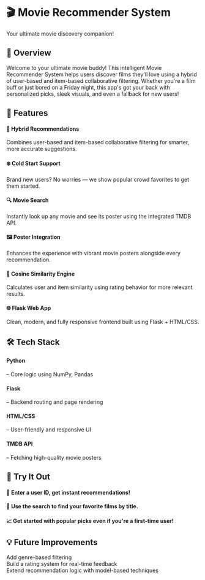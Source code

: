 <h1>🎬 Movie Recommender System</h1>
Your ultimate movie discovery companion!
<br>

<h2>🌟 Overview</h2>
Welcome to your ultimate movie buddy! This intelligent Movie Recommender System helps users discover films they'll love using a hybrid of user-based and item-based collaborative filtering. Whether you're a film buff or just bored on a Friday night, this app's got your back with personalized picks, sleek visuals, and even a fallback for new users!

<h2>🚀 Features</h2>

<h4>🔄 Hybrid Recommendations</h4>
Combines user-based and item-based collaborative filtering for smarter, more accurate suggestions.

<h4>❄️ Cold Start Support</h4>
Brand new users? No worries — we show popular crowd favorites to get them started.

<h4>🔍 Movie Search</h4>
Instantly look up any movie and see its poster using the integrated TMDB API.

<h4>🖼️ Poster Integration</h4>
Enhances the experience with vibrant movie posters alongside every recommendation.

<h4>🧠 Cosine Similarity Engine</h4>
Calculates user and item similarity using rating behavior for more relevant results.

<h4>🌐 Flask Web App </h4>
Clean, modern, and fully responsive frontend built using Flask + HTML/CSS.

<br>

<h2>🛠️ Tech Stack</h2>
<h4>Python</h4> – Core logic using NumPy, Pandas

<h4>Flask</h4> – Backend routing and page rendering

<h4>HTML/CSS</h4> – User-friendly and responsive UI

<h4>TMDB API</h4> – Fetching high-quality movie posters
 
<h2>🧪 Try It Out </h2>
<h4>🎥 Enter a user ID, get instant recommendations!</h4>
<h4>🎯 Use the search to find your favorite films by title.</h4>
<h4>📈 Get started with popular picks even if you're a first-time user!</h4>
  
<h2>💡 Future Improvements </h2>
    Add genre-based filtering <br>
    Build a rating system for real-time feedback <br>
    Extend recommendation logic with model-based techniques  <br>
